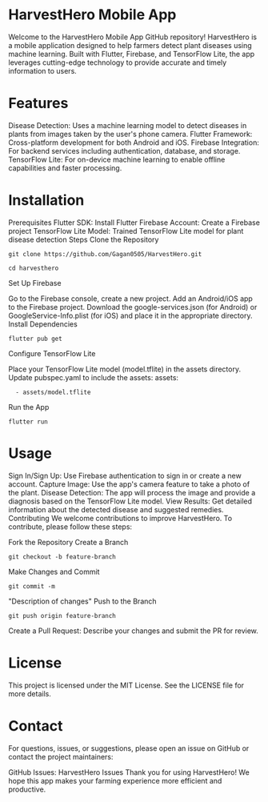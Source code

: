 # HarvestHero Mobile App
Welcome to the HarvestHero Mobile App GitHub repository! HarvestHero is a mobile application designed to help farmers detect plant diseases using machine learning. Built with Flutter, Firebase, and TensorFlow Lite, the app leverages cutting-edge technology to provide accurate and timely information to users.

# Features
Disease Detection: Uses a machine learning model to detect diseases in plants from images taken by the user's phone camera.
Flutter Framework: Cross-platform development for both Android and iOS.
Firebase Integration: For backend services including authentication, database, and storage.
TensorFlow Lite: For on-device machine learning to enable offline capabilities and faster processing.

# Installation
Prerequisites
Flutter SDK: Install Flutter
Firebase Account: Create a Firebase project
TensorFlow Lite Model: Trained TensorFlow Lite model for plant disease detection
Steps
Clone the Repository

```shell
git clone https://github.com/Gagan0505/HarvestHero.git
```
```shell
cd harvesthero
```
Set Up Firebase

Go to the Firebase console, create a new project.
Add an Android/iOS app to the Firebase project.
Download the google-services.json (for Android) or GoogleService-Info.plist (for iOS) and place it in the appropriate directory.
Install Dependencies

```shell
flutter pub get
```
Configure TensorFlow Lite

Place your TensorFlow Lite model (model.tflite) in the assets directory.
Update pubspec.yaml to include the assets:
assets:
```shell
  - assets/model.tflite
```
Run the App

```shell
flutter run
```
# Usage
Sign In/Sign Up: Use Firebase authentication to sign in or create a new account.
Capture Image: Use the app's camera feature to take a photo of the plant.
Disease Detection: The app will process the image and provide a diagnosis based on the TensorFlow Lite model.
View Results: Get detailed information about the detected disease and suggested remedies.
Contributing
We welcome contributions to improve HarvestHero. To contribute, please follow these steps:

Fork the Repository
Create a Branch

```shell
git checkout -b feature-branch
```
Make Changes and Commit

```shell
git commit -m
```
"Description of changes"
Push to the Branch

```shell
git push origin feature-branch
```
Create a Pull Request: Describe your changes and submit the PR for review.
# License
This project is licensed under the MIT License. See the LICENSE file for more details.

# Contact
For questions, issues, or suggestions, please open an issue on GitHub or contact the project maintainers:

GitHub Issues: HarvestHero Issues
Thank you for using HarvestHero! We hope this app makes your farming experience more efficient and productive.

